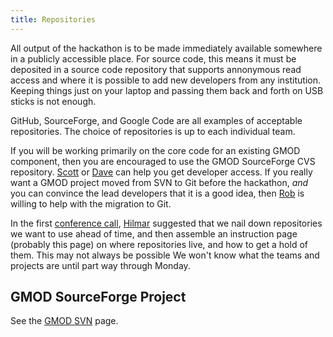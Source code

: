 ```yaml
---
title: Repositories
---
```


All output of the hackathon is to be made immediately available
somewhere in a publicly accessible place. For source code, this means it
must be deposited in a source code repository that supports annonymous
read access and where it is possible to add new developers from any
institution. Keeping things just on your laptop and passing them back
and forth on USB sticks is not enough.

GitHub, SourceForge, and Google Code are all examples of acceptable
repositories. The choice of repositories is up to each individual team.

If you will be working primarily on the core code for an existing GMOD
component, then you are encouraged to use the GMOD SourceForge CVS
repository. [Scott](User:Scott@scottcain.net "wikilink") or
[Dave](Dave "wikilink") can help you get developer access. If you really
want a GMOD project moved from SVN to Git before the hackathon, *and*
you can convince the lead developers that it is a good idea, then
[Rob](Rob "wikilink") is willing to help with the migration to Git.

In the first [conference call](Conference_Calls "wikilink"),
[Hilmar](Hilmar "wikilink") suggested that we nail down repositories we
want to use ahead of time, and then assemble an instruction page
(probably this page) on where repositories live, and how to get a hold
of them. This may not always be possible We won't know what the teams
and projects are until part way through Monday.

GMOD SourceForge Project
------------------------

See the [GMOD SVN](gmod:SVN "wikilink") page.
